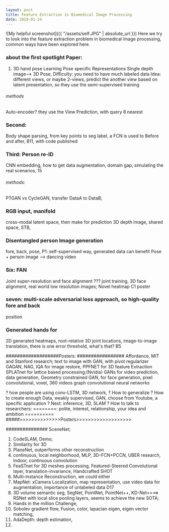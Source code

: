 ```yaml
---
layout: post
title: Feature Extraction in Biomedical Image Processing
date: 2018-01-24
---
```

![My helpful screenshot]({{ "/assets/self.JPG" | absolute_url }})
Here we try to look into the feature extraction problem in biomedical image processing, common ways have been explored here.

### about the first spotlight Paper:
1. 3D hand pose
Learning Pose specific Representations
Single depth image--> 3D Pose,
Difficulty: you need to have much labeled data
Idea: different views, or maybe 2-views, predict the another view based on latent presentation,
      so they use the semi-supervised training
###### methods
Auto-encoder? they use the View Prediction, with query 8 nearest
### Second:
Body shape parsing, from key points to seg label, a FCN is used to
Before and after, B11, with code published
### Third:  Person re-ID
CNN embedding, how to get data augmentation, domain gap,
simulating the real scenarios, 15
###### methods:
PTGAN vs CycleGAN, transfer DataA to DataB;
### RGB input, manifold
cross-modal latent space, then make for prediction
3D depth image, shared space, STB,
### Disentangled person Image generation
fore, back, pose,
P1: self-supervised way, generated data can benefit
Pose + person image --> dancing video
### Six: FAN
Joint super-resolution and face alignment
??? joint training, 3D face alignment, real world low resolution images;
Novel heatmap C1 poster
### seven: multi-scale adversarial loss approach, so high-quality fore and back
position
### Generated hands for
2D generated heatmaps, root-relative 3D joint locations,
image-to-image translation, there is one error threshold, what's that? B5


###################Posters: #################
Affordance, MIT and Stanford research;
text to image with GAN, with pivot regularizer
GAGAN, NAG, IQA for image restore, PPFNET for 3D feature Extraction
SPLATnet for lattice based processing;(Nvidia)
GANs for video prediction, data generation,
Geometry constrained GAN, for face generation,
pixel convolutional, voxel,
360 videos
graph convolutional neural networks

? how people are using conv-LSTM, 3D network,
? How to generalize
? How to create enough Data, weakly supervised, GAN, choose from Youtube, a specific application
? Next: inference, 3D, SLAM
? How to talk to researchers:
========: polite, interest, relationship, your idea and ambition ==========
#####>>>>>>>>>>>>>>Posters>>>>>>>>>>>>>>>>>>>

###############
SceneNet;
1. CodeSLAM, Demo;
2. Similarity for 3D
3. PlaneNet, outperforms other reconstruction
4. continuous, local neighborhood, MLP, 3D-FCN+PCCN, UBER research, Indoor, continuous convolution
5. FeaSTnet for 3D meshes processing, Featured-Steered Convolutional layer, translation-invariance, Handcrafted SHOT
6. Multi-instance Reconstruction, we could either
7. MapNet: xCamera Localization, map representation, use video data for augmentation, importance of unlabeled data
   D17
8. 3D volume semantic seg, SegNet, PointNet, PointNet++, KD-Net====> RSNet with local slice pooling layers,
   seems to achieve the new SOTA;
9. Hands in the million Challenge,
10. Sobolev gradient flow, Fusion, color, lapacian eigen, eigen vector matching,
11. AdaDepth: depth estimation,
12. 
